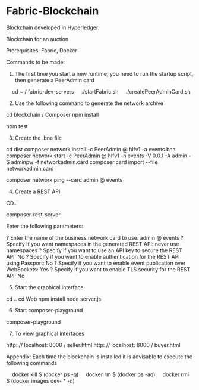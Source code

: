 # Fabric-Blockchain
Blockchain developed in Hyperledger.

Blockchain for an auction



Prerequisites: Fabric, Docker

Commands to be made:

1) The first time you start a new runtime, you need to run the startup script, then generate a PeerAdmin card

    cd ~ / fabric-dev-servers
    ./startFabric.sh
    ./createPeerAdminCard.sh

2) Use the following command to generate the network archive

cd blockchain / Composer
npm install

npm test

3) Create the .bna file

cd dist
composer network install -c PeerAdmin @ hlfv1 -a events.bna
composer network start -c PeerAdmin @ hlfv1 -n events -V 0.0.1 -A admin -S adminpw -f networkadmin.card
composer card import --file networkadmin.card

composer network ping --card admin @ events

4) Create a REST API

CD..

composer-rest-server

Enter the following parameters:

? Enter the name of the business network card to use: admin @ events
? Specify if you want namespaces in the generated REST API: never use namespaces
? Specify if you want to use an API key to secure the REST API: No
? Specify if you want to enable authentication for the REST API using Passport: No
? Specify if you want to enable event publication over WebSockets: Yes
? Specify if you want to enable TLS security for the REST API: No


5) Start the graphical interface

cd ..
cd Web
npm install
node server.js

6) Start composer-playground

composer-playground

7) To view graphical interfaces

http: // localhost: 8000 / seller.html
http: // localhost: 8000 / buyer.html


Appendix:
Each time the blockchain is installed it is advisable to execute the following commands

    docker kill $ (docker ps -q)
    docker rm $ (docker ps -aq)
    docker rmi $ (docker images dev- * -q)
